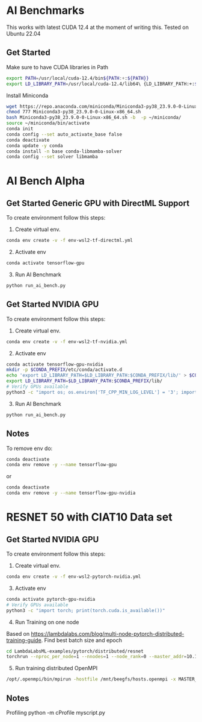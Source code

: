 # AI Benchmarks

This works with latest CUDA 12.4 at the moment of writing this. Tested on Ubuntu 22.04

## Get Started

Make sure to have CUDA libraries in Path

```bash
export PATH=/usr/local/cuda-12.4/bin${PATH:+:${PATH}}						 
export LD_LIBRARY_PATH=/usr/local/cuda-12.4/lib64\ {LD_LIBRARY_PATH:+:${LD_LIBRARY_PATH}}
```

Install Miniconda

```bash
wget https://repo.anaconda.com/miniconda/Miniconda3-py38_23.9.0-0-Linux-x86_64.sh
chmod 777 Miniconda3-py38_23.9.0-0-Linux-x86_64.sh
bash Miniconda3-py38_23.9.0-0-Linux-x86_64.sh -b  -p ~/miniconda/
source ~/miniconda/bin/activate
conda init
conda config --set auto_activate_base false
conda deactivate
conda update -y conda
conda install -n base conda-libmamba-solver
conda config --set solver libmamba
```

# AI Bench Alpha

## Get Started Generic GPU with DirectML Support

To create environment follow this steps:

1. Create virtual env.

```bash
conda env create -v -f env-wsl2-tf-directml.yml
```

2. Activate env
```bash
conda activate tensorflow-gpu
```

3. Run AI Benchmark

```bash
python run_ai_bench.py
```

## Get Started NVIDIA GPU

To create environment follow this steps:

1. Create virtual env.

```bash
conda env create -v -f env-wsl2-tf-nvidia.yml
```

2. Activate env
```bash
conda activate tensorflow-gpu-nvidia
mkdir -p $CONDA_PREFIX/etc/conda/activate.d
echo 'export LD_LIBRARY_PATH=$LD_LIBRARY_PATH:$CONDA_PREFIX/lib/' > $CONDA_PREFIX/etc/conda/activate.d/env_vars.sh
export LD_LIBRARY_PATH=$LD_LIBRARY_PATH:$CONDA_PREFIX/lib/
# Verify GPUs available
python3 -c "import os; os.environ['TF_CPP_MIN_LOG_LEVEL'] = '3'; import tensorflow as tf; print('Num GPUs Available: ', len(tf.config.list_physical_devices('GPU')))"

```

3. Run AI Benchmark

```bash
python run_ai_bench.py
```

## Notes

To remove env do:

```bash
conda deactivate
conda env remove -y --name tensorflow-gpu
```

or

```bash
conda deactivate
conda env remove -y --name tensorflow-gpu-nvidia
```

# RESNET 50 with CIAT10 Data set

## Get Started NVIDIA GPU

To create environment follow this steps:

1. Create virtual env.

```bash
conda env create -v -f env-wsl2-pytorch-nvidia.yml
```

3. Activate env
```bash
conda activate pytorch-gpu-nvidia
# Verify GPUs available
python3 -c "import torch; print(torch.cuda.is_available())"
```

4. Run Training on one node

Based on https://lambdalabs.com/blog/multi-node-pytorch-distributed-training-guide. Find best batch size and epoch

```bash
cd LambdaLabsML-examples/pytorch/distributed/resnet
torchrun --nproc_per_node=1 --nnodes=1 --node_rank=0 --master_addr=10.1.96.5 --master_port=1234 main.py --backend=nccl --batch_size=1024 --num_epochs=50 --arch=resnet50
```

5. Run training distributed OpenMPI

```bash
/opt/.openmpi/bin/mpirun -hostfile /mnt/beegfs/hosts.openmpi -x MASTER_ADDR=10.1.96.5 -x MASTER_PORT=1234 -x PATH -bind-to none -map-by slot -mca pml ob1 -mca btl ^openib python3 main.py --backend=nccl --batch_size=1024 --num_epochs=50 --arch=resnet50
```
## Notes

Profiling python -m cProfile myscript.py

